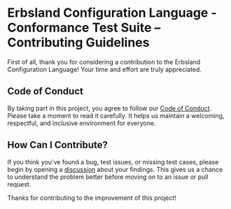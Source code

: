 # Erbsland Configuration Language - Conformance Test Suite – Contributing Guidelines

First of all, thank you for considering a contribution to the Erbsland Configuration Language! Your time and effort are truly appreciated.

## Code of Conduct

By taking part in this project, you agree to follow our [Code of Conduct](./CODE_OF_CONDUCT.md). Please take a moment to read it carefully. It helps us maintain a welcoming, respectful, and inclusive environment for everyone.

## How Can I Contribute?

If you think you've found a bug, test issues, or missing test cases, please begin by opening a [discussion](https://github.com/erbsland-dev/erbsland-lang-config-tests/discussions) about your findings. This gives us a chance to understand the problem better before moving on to an issue or pull request.

Thanks for contributing to the improvement of this project!
